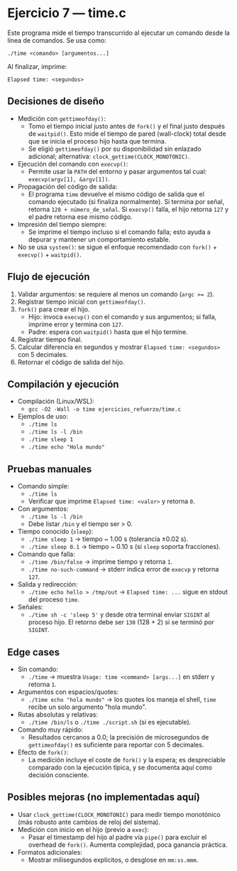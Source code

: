 # Ejercicio 7 — time.c

Este programa mide el tiempo transcurrido al ejecutar un comando desde la línea de comandos. Se usa como:

```
./time <comando> [argumentos...]
```

Al finalizar, imprime:

```
Elapsed time: <segundos>
```

## Decisiones de diseño

- Medición con `gettimeofday()`:
  - Tomo el tiempo inicial justo antes de `fork()` y el final justo después de `waitpid()`. Esto mide el tiempo de pared (wall-clock) total desde que se inicia el proceso hijo hasta que termina.
  - Se eligió `gettimeofday()` por su disponibilidad sin enlazado adicional; alternativa: `clock_gettime(CLOCK_MONOTONIC)`.
- Ejecución del comando con `execvp()`:
  - Permite usar la `PATH` del entorno y pasar argumentos tal cual: `execvp(argv[1], &argv[1])`.
- Propagación del código de salida:
  - El programa `time` devuelve el mismo código de salida que el comando ejecutado (si finaliza normalmente). Si termina por señal, retorna `128 + número_de_señal`. Si `execvp()` falla, el hijo retorna `127` y el padre retorna ese mismo código.
- Impresión del tiempo siempre:
  - Se imprime el tiempo incluso si el comando falla; esto ayuda a depurar y mantener un comportamiento estable.
- No se usa `system()`: se sigue el enfoque recomendado con `fork()` + `execvp()` + `waitpid()`.

## Flujo de ejecución

1. Validar argumentos: se requiere al menos un comando (`argc >= 2`).
2. Registrar tiempo inicial con `gettimeofday()`.
3. `fork()` para crear el hijo.
   - Hijo: invoca `execvp()` con el comando y sus argumentos; si falla, imprime error y termina con `127`.
   - Padre: espera con `waitpid()` hasta que el hijo termine.
4. Registrar tiempo final.
5. Calcular diferencia en segundos y mostrar `Elapsed time: <segundos>` con 5 decimales.
6. Retornar el código de salida del hijo.

## Compilación y ejecución

- Compilación (Linux/WSL):
  - `gcc -O2 -Wall -o time ejercicios_refuerzo/time.c`
- Ejemplos de uso:
  - `./time ls`
  - `./time ls -l /bin`
  - `./time sleep 1`
  - `./time echo "Hola mundo"`

## Pruebas manuales

- Comando simple:
  - `./time ls`
  - Verificar que imprime `Elapsed time: <valor>` y retorna `0`.
- Con argumentos:
  - `./time ls -l /bin`
  - Debe listar `/bin` y el tiempo ser > 0.
- Tiempo conocido (`sleep`):
  - `./time sleep 1` → tiempo ~ 1.00 s (tolerancia ±0.02 s).
  - `./time sleep 0.1` → tiempo ~ 0.10 s (si `sleep` soporta fracciones).
- Comando que falla:
  - `./time /bin/false` → imprime tiempo y retorna `1`.
  - `./time no-such-command` → stderr indica error de `execvp` y retorna `127`.
- Salida y redirección:
  - `./time echo hello > /tmp/out` → `Elapsed time: ...` sigue en stdout del proceso `time`.
- Señales:
  - `./time sh -c 'sleep 5'` y desde otra terminal enviar `SIGINT` al proceso hijo. El retorno debe ser `130` (128 + 2) si se terminó por `SIGINT`.

## Edge cases

- Sin comando:
  - `./time` → muestra `Usage: time <command> [args...]` en stderr y retorna `1`.
- Argumentos con espacios/quotes:
  - `./time echo "hola mundo"` → los quotes los maneja el shell, `time` recibe un solo argumento "hola mundo".
- Rutas absolutas y relativas:
  - `./time /bin/ls` o `./time ./script.sh` (si es ejecutable).
- Comando muy rápido:
  - Resultados cercanos a 0.0; la precisión de microsegundos de `gettimeofday()` es suficiente para reportar con 5 decimales.
- Efecto de `fork()`:
  - La medición incluye el coste de `fork()` y la espera; es despreciable comparado con la ejecución típica, y se documenta aquí como decisión consciente.

## Posibles mejoras (no implementadas aquí)

- Usar `clock_gettime(CLOCK_MONOTONIC)` para medir tiempo monotónico (más robusto ante cambios de reloj del sistema).
- Medición con inicio en el hijo (previo a `exec`):
  - Pasar el timestamp del hijo al padre vía `pipe()` para excluir el overhead de `fork()`. Aumenta complejidad, poca ganancia práctica.
- Formatos adicionales:
  - Mostrar milisegundos explícitos, o desglose en `mm:ss.mmm`.